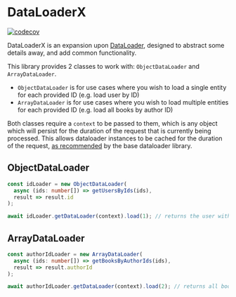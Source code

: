 # DataLoaderX

[![codecov](https://codecov.io/gh/Ezard/dataloaderx/branch/feature%2Fdataloader/graph/badge.svg)](https://codecov.io/gh/Ezard/dataloaderx)

DataLoaderX is an expansion upon [DataLoader](https://github.com/graphql/dataloader), designed to abstract some details away, and add common functionality.

This library provides 2 classes to work with: `ObjectDataLoader` and `ArrayDataLoader`.

- `ObjectDataLoader` is for use cases where you wish to load a single entity for each provided ID (e.g. load user by ID)
- `ArrayDataLoader` is for use cases where you wish to load multiple entities for each provided ID (e.g. load all books by author ID)

Both classes require a `context` to be passed to them, which is any object which will persist for the duration of the request that is currently being processed.
This allows dataloader instances to be cached for the duration of the request, [as recommended](https://github.com/graphql/dataloader#caching-per-request) by the base dataloader library.

## ObjectDataLoader

```typescript
const idLoader = new ObjectDataLoader(
  async (ids: number[]) => getUsersByIds(ids),
  result => result.id
);

await idLoader.getDataLoader(context).load(1); // returns the user with an ID of 1, or null if not found
```

## ArrayDataLoader

```typescript
const authorIdLoader = new ArrayDataLoader(
  async (ids: number[]) => getBooksByAuthorIds(ids),
  result => result.authorId
);

await authorIdLoader.getDataLoader(context).load(2); // returns all books with an authorId of 2
```
